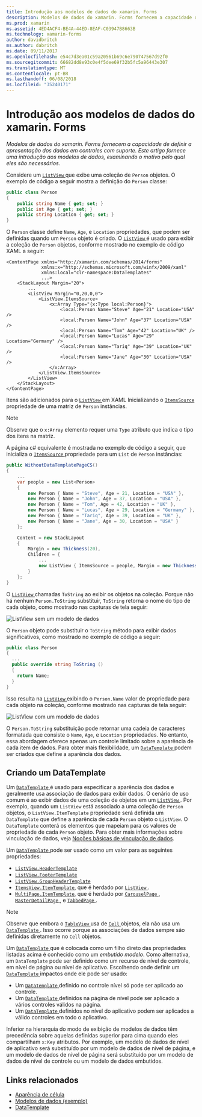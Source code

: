 ```yaml
---
title: Introdução aos modelos de dados do xamarin. Forms
description: Modelos de dados do xamarin. Forms fornecem a capacidade de definir a apresentação dos dados em controles com suporte. Este artigo fornece uma introdução aos modelos de dados, examinando o motivo pelo qual eles são necessários.
ms.prod: xamarin
ms.assetid: 4ED4ACF4-BE4A-44ED-8EAF-C03947B8663B
ms.technology: xamarin-forms
author: davidbritch
ms.author: dabritch
ms.date: 09/11/2017
ms.openlocfilehash: e54c7d3ea01c59a20561b69c6e790747567d92f0
ms.sourcegitcommit: 66682dd8e93c0e4f5dee69f32b5fc5a96443e307
ms.translationtype: MT
ms.contentlocale: pt-BR
ms.lasthandoff: 06/08/2018
ms.locfileid: "35240171"
---
```

# <a name="introduction-to-xamarinforms-data-templates"></a>Introdução aos modelos de dados do xamarin. Forms

_Modelos de dados do xamarin. Forms fornecem a capacidade de definir a apresentação dos dados em controles com suporte. Este artigo fornece uma introdução aos modelos de dados, examinando o motivo pelo qual eles são necessários._

Considere um [ `ListView` ](https://developer.xamarin.com/api/type/Xamarin.Forms.ListView/) que exibe uma coleção de `Person` objetos. O exemplo de código a seguir mostra a definição do `Person` classe:

```csharp
public class Person
{
    public string Name { get; set; }
    public int Age { get; set; }
    public string Location { get; set; }
}
```

O `Person` classe define `Name`, `Age`, e `Location` propriedades, que podem ser definidas quando um `Person` objeto é criado. O [ `ListView` ](https://developer.xamarin.com/api/type/Xamarin.Forms.ListView/) é usado para exibir a coleção de `Person` objetos, conforme mostrado no exemplo de código XAML a seguir:

```xaml
<ContentPage xmlns="http://xamarin.com/schemas/2014/forms"
             xmlns:x="http://schemas.microsoft.com/winfx/2009/xaml"
             xmlns:local="clr-namespace:DataTemplates"
             ...>
    <StackLayout Margin="20">
        ...
        <ListView Margin="0,20,0,0">
            <ListView.ItemsSource>
                <x:Array Type="{x:Type local:Person}">
                    <local:Person Name="Steve" Age="21" Location="USA" />
                    <local:Person Name="John" Age="37" Location="USA" />
                    <local:Person Name="Tom" Age="42" Location="UK" />
                    <local:Person Name="Lucas" Age="29" Location="Germany" />
                    <local:Person Name="Tariq" Age="39" Location="UK" />
                    <local:Person Name="Jane" Age="30" Location="USA" />
                </x:Array>
            </ListView.ItemsSource>
        </ListView>
    </StackLayout>
</ContentPage>
```

Itens são adicionados para o [ `ListView` ](https://developer.xamarin.com/api/type/Xamarin.Forms.ListView/) em XAML Inicializando o [ `ItemsSource` ](https://developer.xamarin.com/api/property/Xamarin.Forms.ItemsView%3CTVisual%3E.ItemsSource/) propriedade de uma matriz de `Person` instâncias.

> [!NOTE]
> Observe que o `x:Array` elemento requer uma `Type` atributo que indica o tipo dos itens na matriz.

A página c# equivalente é mostrada no exemplo de código a seguir, que inicializa o [ `ItemsSource` ](https://developer.xamarin.com/api/property/Xamarin.Forms.ItemsView%3CTVisual%3E.ItemsSource/) propriedade para um `List` de `Person` instâncias:

```csharp
public WithoutDataTemplatePageCS()
{
    ...
    var people = new List<Person>
    {
        new Person { Name = "Steve", Age = 21, Location = "USA" },
        new Person { Name = "John", Age = 37, Location = "USA" },
        new Person { Name = "Tom", Age = 42, Location = "UK" },
        new Person { Name = "Lucas", Age = 29, Location = "Germany" },
        new Person { Name = "Tariq", Age = 39, Location = "UK" },
        new Person { Name = "Jane", Age = 30, Location = "USA" }
    };

    Content = new StackLayout
    {
        Margin = new Thickness(20),
        Children = {
            ...
            new ListView { ItemsSource = people, Margin = new Thickness(0, 20, 0, 0) }
        }
    };
}
```

O [ `ListView` ](https://developer.xamarin.com/api/type/Xamarin.Forms.ListView/) chamadas `ToString` ao exibir os objetos na coleção. Porque não há nenhum `Person.ToString` substituir, `ToString` retorna o nome do tipo de cada objeto, como mostrado nas capturas de tela seguir:

![](introduction-images/no-data-template.png "ListView sem um modelo de dados")

O `Person` objeto pode substituir o `ToString` método para exibir dados significativos, como mostrado no exemplo de código a seguir:

```csharp
public class Person
{
  ...
  public override string ToString ()
  {
    return Name;
  }
}
```

Isso resulta na [ `ListView` ](https://developer.xamarin.com/api/type/Xamarin.Forms.ListView/) exibindo o `Person.Name` valor de propriedade para cada objeto na coleção, conforme mostrado nas capturas de tela seguir:

![](introduction-images/override-tostring.png "ListView com um modelo de dados")

O `Person.ToString` substituição pode retornar uma cadeia de caracteres formatada que consiste o `Name`, `Age`, e `Location` propriedades. No entanto, essa abordagem oferece apenas um controle limitado sobre a aparência de cada item de dados. Para obter mais flexibilidade, um [ `DataTemplate` ](https://developer.xamarin.com/api/type/Xamarin.Forms.DataTemplate/) podem ser criados que define a aparência dos dados.

## <a name="creating-a-datatemplate"></a>Criando um DataTemplate

Um [ `DataTemplate` ](https://developer.xamarin.com/api/type/Xamarin.Forms.DataTemplate/) é usado para especificar a aparência dos dados e geralmente usa associação de dados para exibir dados. O cenário de uso comum é ao exibir dados de uma coleção de objetos em um [ `ListView` ](https://developer.xamarin.com/api/type/Xamarin.Forms.ListView/). Por exemplo, quando um `ListView` está associado a uma coleção de `Person` objetos, o `ListView.ItemTemplate` propriedade será definida um `DataTemplate` que define a aparência de cada `Person` objeto o `ListView`. O `DataTemplate` conterá os elementos que mapeiam para os valores de propriedade de cada `Person` objeto. Para obter mais informações sobre vinculação de dados, veja [Noções básicas de vinculação de dados](~/xamarin-forms/xaml/xaml-basics/data-binding-basics.md).

Um [ `DataTemplate` ](https://developer.xamarin.com/api/type/Xamarin.Forms.DataTemplate/) pode ser usado como um valor para as seguintes propriedades:

- [`ListView.HeaderTemplate`](https://developer.xamarin.com/api/property/Xamarin.Forms.ListView.HeaderTemplate/)
- [`ListView.FooterTemplate`](https://developer.xamarin.com/api/property/Xamarin.Forms.ListView.FooterTemplate/)
- [`ListView.GroupHeaderTemplate`](https://developer.xamarin.com/api/property/Xamarin.Forms.ListView.GroupHeaderTemplate/)
- [`ItemsView.ItemTemplate`](https://developer.xamarin.com/api/type/Xamarin.Forms.ItemsView%3CTVisual%3E/), que é herdado por [ `ListView` ](https://developer.xamarin.com/api/type/Xamarin.Forms.ListView/).
- [`MultiPage.ItemTemplate`](https://developer.xamarin.com/api/type/Xamarin.Forms.MultiPage%3CT%3E/), que é herdado por [ `CarouselPage` ](https://developer.xamarin.com/api/type/Xamarin.Forms.CarouselPage/), [ `MasterDetailPage` ](https://developer.xamarin.com/api/type/Xamarin.Forms.MasterDetailPage/), e [ `TabbedPage` ](https://developer.xamarin.com/api/type/Xamarin.Forms.TabbedPage/).

> [!NOTE]
> Observe que embora o [ `TableView` ](https://developer.xamarin.com/api/type/Xamarin.Forms.TableView/) usa de [ `Cell` ](https://developer.xamarin.com/api/type/Xamarin.Forms.Cell/) objetos, ela não usa um [ `DataTemplate` ](https://developer.xamarin.com/api/type/Xamarin.Forms.DataTemplate/). Isso ocorre porque as associações de dados sempre são definidas diretamente no `Cell` objetos.

Um [ `DataTemplate` ](https://developer.xamarin.com/api/type/Xamarin.Forms.DataTemplate/) que é colocada como um filho direto das propriedades listadas acima é conhecido como um *embutido modelo*. Como alternativa, um `DataTemplate` pode ser definido como um recurso de nível de controle, em nível de página ou nível de aplicativo. Escolhendo onde definir um [ `DataTemplate` ](https://developer.xamarin.com/api/type/Xamarin.Forms.DataTemplate/) impactos onde ele pode ser usado:

- Um [ `DataTemplate` ](https://developer.xamarin.com/api/type/Xamarin.Forms.DataTemplate/) definido no controle nível só pode ser aplicado ao controle.
- Um [ `DataTemplate` ](https://developer.xamarin.com/api/type/Xamarin.Forms.DataTemplate/) definidos na página de nível pode ser aplicado a vários controles válidos na página.
- Um [ `DataTemplate` ](https://developer.xamarin.com/api/type/Xamarin.Forms.DataTemplate/) definidos no nível do aplicativo podem ser aplicados a válido controles em todo o aplicativo.

Inferior na hierarquia do modo de exibição de modelos de dados têm precedência sobre aquelas definidas superior para cima quando eles compartilham `x:Key` atributos. Por exemplo, um modelo de dados de nível de aplicativo será substituído por um modelo de dados de nível de página, e um modelo de dados de nível de página será substituído por um modelo de dados de nível de controle ou um modelo de dados embutidos.


## <a name="related-links"></a>Links relacionados

- [Aparência de célula](~/xamarin-forms/user-interface/listview/customizing-cell-appearance.md)
- [Modelos de dados (exemplo)](https://developer.xamarin.com/samples/xamarin-forms/templates/datatemplates/)
- [DataTemplate](https://developer.xamarin.com/api/type/Xamarin.Forms.DataTemplate/)
